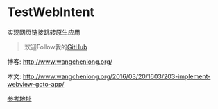 # TestWebIntent
实现网页链接跳转原生应用

> 欢迎Follow我的[GitHub](https://github.com/SpikeKing)

博客: http://www.wangchenlong.org/

本文: http://www.wangchenlong.org/2016/03/20/1603/203-implement-webview-goto-app/

[参考地址](http://www.wangchenlong.org/2016/03/20/1603/203-implement-webview-goto-app/)
